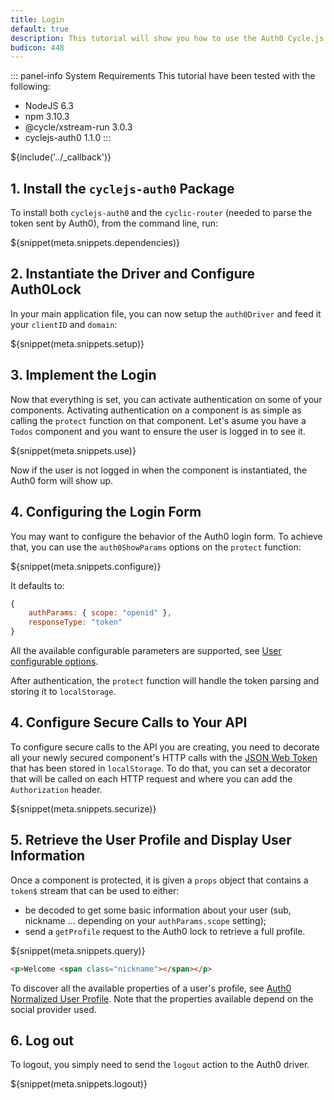 ```yaml
---
title: Login
default: true
description: This tutorial will show you how to use the Auth0 Cycle.js driver to add authentication and authorization to your web app.
budicon: 448
---
```


::: panel-info System Requirements
This tutorial have been tested with the following:

* NodeJS 6.3
* npm 3.10.3
* @cycle/xstream-run 3.0.3
* cyclejs-auth0 1.1.0
:::



${include('../\_callback')}

## 1. Install the `cyclejs-auth0` Package

To install both `cyclejs-auth0` and the `cyclic-router` (needed to parse the token sent by Auth0), from the command line, run:

${snippet(meta.snippets.dependencies)}

## 2. Instantiate the Driver and Configure Auth0Lock

In your main application file, you can now setup the `auth0Driver` and feed it your `clientID` and `domain`:

${snippet(meta.snippets.setup)}

## 3. Implement the Login

Now that everything is set, you can activate authentication on some of your components. Activating authentication on a component is as simple as calling the `protect` function on that component.
Let's asume you have a `Todos` component and you want to ensure the user is logged in to see it.

${snippet(meta.snippets.use)}

Now if the user is not logged in when the component is instantiated, the Auth0 form will show up.

## 4. Configuring the Login Form

You may want to configure the behavior of the Auth0 login form. To achieve that, you can use the `auth0ShowParams` options on the `protect` function:

${snippet(meta.snippets.configure)}

It defaults to:

```js
{
    authParams: { scope: "openid" },
    responseType: "token"
}
```

All the available configurable parameters are supported, see [User configurable options](/libraries/lock/v10/customization).

After authentication, the `protect` function will handle the token parsing and storing it to `localStorage`.

## 4. Configure Secure Calls to Your API

To configure secure calls to the API you are creating, you need to decorate all your newly secured component's HTTP calls with the [JSON Web Token](/jwt) that has been stored in `localStorage`. To do that, you can set a decorator that will be called on each HTTP request and where you can add the `Authorization` header.

${snippet(meta.snippets.securize)}

## 5. Retrieve the User Profile and Display User Information

Once a component is protected, it is given a `props` object that contains a `token$` stream that can be used to either:
- be decoded to get some basic information about your user (sub, nickname ... depending on your `authParams.scope` setting);
- send a `getProfile` request to the Auth0 lock to retrieve a full profile.

${snippet(meta.snippets.query)}

```html
<p>Welcome <span class="nickname"></span></p>
```

To discover all the available properties of a user's profile, see [Auth0 Normalized User Profile](/user-profile). Note that the properties available depend on the social provider used.

## 6. Log out

To logout, you simply need to send the `logout` action to the Auth0 driver.

${snippet(meta.snippets.logout)}
